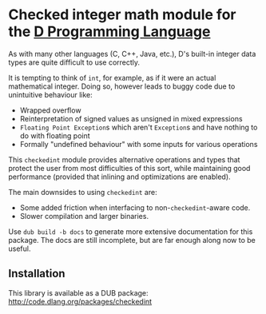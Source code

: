 # Checked integer math module for the [D Programming Language](http://dlang.org) 

As with many other languages (C, C++, Java, etc.), D's built-in integer data types are quite difficult to use correctly.

It is tempting to think of `int`, for example, as if it were an actual mathematical integer. Doing so, however leads to buggy code due to unintuitive behaviour like:

* Wrapped overflow
* Reinterpretation of signed values as unsigned in mixed expressions
* `Floating Point Exception`s which aren't `Exception`s and have nothing to do with floating point
* Formally "undefined behaviour" with some inputs for various operations

This `checkedint` module provides alternative operations and types that protect the user from most difficulties of this sort, while maintaining good performance (provided that inlining and optimizations are enabled).

The main downsides to using `checkedint` are:

* Some added friction when interfacing to non-`checkedint`-aware code.
* Slower compilation and larger binaries.

Use `dub build -b docs` to generate more extensive documentation for this package. The docs are still incomplete, but are far enough along now to be useful.

## Installation

This library is available as a DUB package: http://code.dlang.org/packages/checkedint
